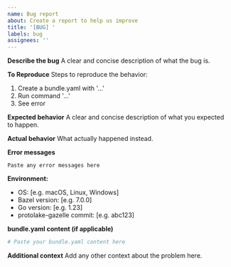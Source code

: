 ```yaml
---
name: Bug report
about: Create a report to help us improve
title: '[BUG] '
labels: bug
assignees: ''
---
```


**Describe the bug**
A clear and concise description of what the bug is.

**To Reproduce**
Steps to reproduce the behavior:
1. Create a bundle.yaml with '...'
2. Run command '...'
3. See error

**Expected behavior**
A clear and concise description of what you expected to happen.

**Actual behavior**
What actually happened instead.

**Error messages**
```
Paste any error messages here
```

**Environment:**
- OS: [e.g. macOS, Linux, Windows]
- Bazel version: [e.g. 7.0.0]
- Go version: [e.g. 1.23]
- protolake-gazelle commit: [e.g. abc123]

**bundle.yaml content (if applicable)**
```yaml
# Paste your bundle.yaml content here
```

**Additional context**
Add any other context about the problem here.
